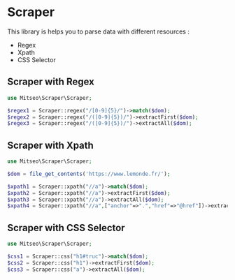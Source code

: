 
# Scraper

This library is helps you to parse data with different resources :

- Regex
- Xpath
- CSS Selector

## Scraper with Regex

```php
use Mitseo\Scraper\Scraper;

$regex1 = Scraper::regex("/[0-9]{5}/")->match($dom);
$regex2 = Scraper::regex("/([0-9]{5})/")->extractFirst($dom);
$regex3 = Scraper::regex("/([0-9]{5})/")->extractAll($dom);
```

## Scraper with Xpath

```php
use Mitseo\Scraper\Scraper;

$dom = file_get_contents('https://www.lemonde.fr/');

$xpath1 = Scraper::xpath("//a")->match($dom);
$xpath2 = Scraper::xpath("//a")->extractFirst($dom);
$xpath3 = Scraper::xpath("//a")->extractAll($dom);
$xpath4 = Scraper::xpath("//a",["anchor"=>".","href"=>"@href"])->extractTree($dom);
```

## Scraper with CSS Selector

```php
use Mitseo\Scraper\Scraper;

$css1 = Scraper::css("h1#truc")->match($dom);
$css2 = Scraper::css("h1")->extractFirst($dom);
$css3 = Scraper::css("a")->extractAll($dom);
```

